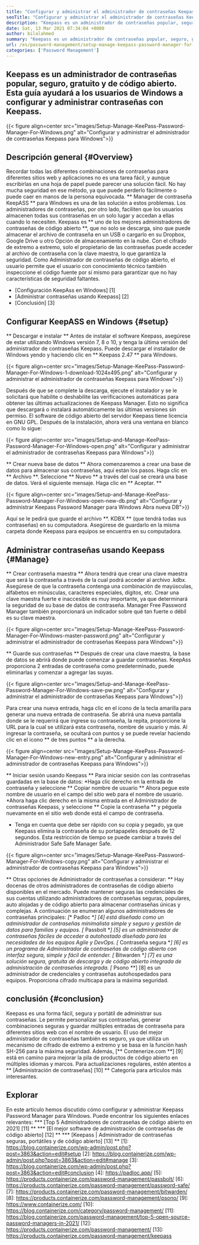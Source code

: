 ```yaml
---
title: "Configurar y administrar el administrador de contraseñas Keepass para Windows '" 
seoTitle: "Configurar y administrar el administrador de contraseñas Keepass para Windows" 
description: "Keepass es un administrador de contraseñas popular, seguro, gratuito y de código abierto. Esta guía ayudará a los usuarios de Windows a configurar y administrar contraseñas con Keepass." 
date: Sat, 13 Mar 2021 07:34:04 +0000
author: bilalahmed
summary: "Keepass es un administrador de contraseñas popular, seguro, gratuito y de código abierto. Esta guía ayudará a los usuarios de Windows a configurar y administrar contraseñas con Keepass." 
url: /es/password-management/setup-manage-keepass-password-manager-for-windows/
categories: ['Password Management']
---
```


## Keepass es un administrador de contraseñas popular, seguro, gratuito y de código abierto. Esta guía ayudará a los usuarios de Windows a configurar y administrar contraseñas con Keepass.

{{< figure align=center src="images/Setup-Manage-KeePass-Password-Manager-For-Windows.png" alt="Configurar y administrar el administrador de contraseñas Keepass para Windows">}}


## Descripción general {#Overview}
Recordar todas las diferentes combinaciones de contraseñas para diferentes sitios web y aplicaciones no es una tarea fácil, y aunque escribirlas en una hoja de papel puede parecer una solución fácil. No hay mucha seguridad en ese método, ya que puede perderlo fácilmente o puede caer en manos de la persona equivocada. ** Manager de contraseña KeepASS ** para Windows es una de las solución a estos problemas.
Los administradores de contraseñas, por otro lado, faciliten que los usuarios almacenen todas sus contraseñas en un solo lugar y accedan a ellas cuando lo necesiten. Keepass es ** uno de los mejores administradores de contraseñas de código abierto **, que no solo se descarga, sino que puede almacenar el archivo de contraseña en un USB o cargarlo en su Dropbox, Google Drive u otro Opción de almacenamiento en la nube. Con el cifrado de extremo a extremo, solo el propietario de las contraseñas puede acceder al archivo de contraseña con la clave maestra, lo que garantiza la seguridad. Como Administrador de contraseñas de código abierto, el usuario permite que el usuario con conocimiento técnico también inspeccione el código fuente por sí mismo para garantizar que no hay características de seguridad faltantes.
  * [Configuración KeepAss en Windows] [1]
  * [Administrar contraseñas usando Keepass] [2]
  * [Conclusión] [3]

## Configurar KeepASS en Windows {#setup}
** Descargar e instalar **
Antes de instalar el software Keepass, asegúrese de estar utilizando Windows versión 7, 8 o 10, y tenga la última versión del administrador de contraseñas Keepass. Puede descargar el instalador de Windows yendo y haciendo clic en ** Keepass 2.47 ** para Windows.

{{< figure align=center src="images/Setup-Manage-KeePass-Password-Manager-For-Windows-1-download-1024x495.png" alt="Configurar y administrar el administrador de contraseñas Keepass para Windows">}}

Después de que se complete la descarga, ejecute el instalador y se le solicitará que habilite o deshabilite las verificaciones automáticas para obtener las últimas actualizaciones de Keepass Manager. Esto no significa que descargará o instalará automáticamente las últimas versiones sin permiso. El software de código abierto del servidor Keepass tiene licencia en GNU GPL. Después de la instalación, ahora verá una ventana en blanco como lo sigue:

{{< figure align=center src="images/Setup-and-Manage-KeePass-Password-Manager-For-Windows-open.png" alt="Configurar y administrar el administrador de contraseñas Keepass para Windows">}}

** Crear nueva base de datos **
Ahora comenzaremos a crear una base de datos para almacenar sus contraseñas, aquí están los pasos. Haga clic en ** Archivo **. Seleccione ** Nuevo ** a través del cual se creará una base de datos. Verá el siguiente mensaje. Haga clic en ** Aceptar. **

{{< figure align=center src="images/Setup-and-Manage-KeePass-Password-Manager-For-Windows-open-new-db.png" alt="Configurar y administrar Keepass Password Manager para Windows Abra nueva DB">}}

Aquí se le pedirá que guarde el archivo **. KDBX ** (que tendrá todas sus contraseñas) en su computadora. Asegúrese de guardarlo en la misma carpeta donde Keepass para equipos se encuentra en su computadora.

## Administrar contraseñas usando Keepass {#Manage}
** Crear contraseña maestra **
Ahora tendrá que crear una clave maestra que será la contraseña a través de la cual podrá acceder al archivo .kdbx. Asegúrese de que la contraseña contenga una combinación de mayúsculas, alfabetos en minúsculas, caracteres especiales, dígitos, etc. Crear una clave maestra fuerte e inaccesible es muy importante, ya que determinará la seguridad de su base de datos de contraseña. Manager Free Password Manager también proporcionará un indicador sobre qué tan fuerte o débil es su clave maestra.

{{< figure align=center src="images/Setup-Manage-KeePass-Password-Manager-For-Windows-master-password.png" alt="Configurar y administrar el administrador de contraseñas Keepass para Windows">}}

** Guarde sus contraseñas **
Después de crear una clave maestra, la base de datos se abrirá donde puede comenzar a guardar contraseñas. KeepAss proporciona 2 entradas de contraseña como predeterminado, puede eliminarlas y comenzar a agregar las suyas.

{{< figure align=center src="images/Setup-and-Manage-KeePass-Password-Manager-For-Windows-save-pw.png" alt="Configurar y administrar el administrador de contraseñas Keepass para Windows">}}

Para crear una nueva entrada, haga clic en el icono de la tecla amarilla para generar una nueva entrada de contraseña. Se abrirá una nueva pantalla donde se le requerirá que ingrese su contraseña, la repita, proporcione la URL para la cual se utilizará esta contraseña, nombre de usuario y más. Al ingresar la contraseña, se ocultará con puntos y se puede revelar haciendo clic en el icono ** de tres puntos ** a la derecha.

{{< figure align=center src="images/Setup-Manage-KeePass-Password-Manager-For-Windows-new-entry.png" alt="Configurar y administrar el administrador de contraseñas Keepass para Windows">}}

** Iniciar sesión usando Keepass **
Para iniciar sesión con las contraseñas guardadas en la base de datos:
  *Haga clic derecho en la entrada de contraseña y seleccione ** Copiar nombre de usuario ** Ahora pegue este nombre de usuario en el campo del sitio web para el nombre de usuario.
  *Ahora haga clic derecho en la misma entrada en el Administrador de contraseñas Keepass, y seleccione ** Copie la contraseña ** y péguela nuevamente en el sitio web donde está el campo de contraseña.
  * Tenga en cuenta que debe ser rápido con su copia y pegado, ya que Keepass elimina la contraseña de su portapapeles después de 12 segundos. Esta restricción de tiempo se puede cambiar a través del Administrador Safe Safe Manager Safe.

{{< figure align=center src="images/Setup-Manage-KeePass-Password-Manager-For-Windows-copy.png" alt="Configurar y administrar el administrador de contraseñas Keepass para Windows">}}

** Otras opciones de Administrador de contraseñas a considerar: **
Hay docenas de otros administradores de contraseñas de código abierto disponibles en el mercado. Puede mantener seguras las credenciales de sus cuentas utilizando administradores de contraseñas seguras, populares, auto alojadas y de código abierto para almacenar contraseñas únicas y complejas. A continuación se enumeran algunos administradores de contraseñas principales:
  *[** Padloc **] [4] está diseñado como un administrador de contraseñas minimalista simple y seguro y gestión de datos para familias y equipos.
  *[** Passbolt **] [5] es un administrador de contraseñas fáciles de acceder a autohostado diseñado para las necesidades de los equipos Agile y DevOps.
  *[** Contraseña segura **] [6] es un programa de Administrador de contraseñas de código abierto con interfaz segura, simple y fácil de entender.
  *[** Bitwarden **] [7] es una solución segura, gratuita de descarga y de código abierto integrada de administración de contraseñas integrada.
  *[** Psono **] [8] es un administrador de credenciales y contraseñas autohospedados para equipos. Proporciona cifrado multicapa para la máxima seguridad.

## conclusión {#conclusion}
Keepass es una forma fácil, segura y portátil de administrar sus contraseñas. Le permite personalizar sus contraseñas, generar combinaciones seguras y guardar múltiples entradas de contraseña para diferentes sitios web con el nombre de usuario. El uso del mejor administrador de contraseñas también es seguro, ya que utiliza un mecanismo de cifrado de extremo a extremo y se basa en la función hash SH-256 para la máxima seguridad.
Además, [** Contenerize.com **] [9] está en camino para mejorar la pila de productos de código abierto en múltiples idiomas y marcos. Para actualizaciones regulares, estén atentos a ** [Administración de contraseñas] [10] ** Categoría para artículos más interesantes.

## Explorar
En este artículo hemos discutido cómo configurar y administrar Keepass Password Manager para Windows. Puede encontrar los siguientes enlaces relevantes:
  *** [Top 5 Administradores de contraseñas de código abierto en 2021] [11] **
  *** [El mejor software de administración de contraseñas de código abierto] [12] **
  *** [Keepass | Administrador de contraseñas seguras, portátiles y de código abierto] [13] **
[1]: https://blog.containerize.com/wp-admin/post.php?post=3863&action=edit#setup
[2]: https://blog.containerize.com/wp-admin/post.php?post=3863&action=edit#manage
[3]: https://blog.containerize.com/wp-admin/post.php?post=3863&action=edit#conclusion
[4]: https://padloc.app/
[5]: https://products.containerize.com/password-management/passbolt/
[6]: https://products.containerize.com/password-management/password-safe/
[7]: https://products.containerize.com/password-management/bitwarden/
[8]: https://products.containerize.com/password-management/psono/
[9]: https://www.containerize.com/
[10]: https://blog.containerize.com/category/password-management/
[11]: https://blog.containerize.com/password-management/top-5-open-source-password-managers-in-2021/
[12]: https://products.containerize.com/password-management/
[13]: https://products.containerize.com/password-management/keepass
